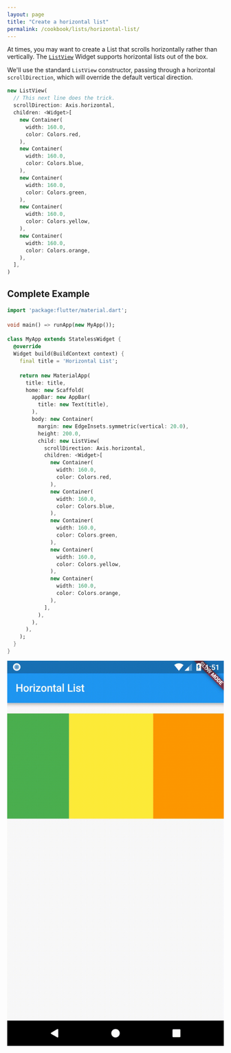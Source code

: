 ```yaml
---
layout: page
title: "Create a horizontal list"
permalink: /cookbook/lists/horizontal-list/
---
```


At times, you may want to create a List that scrolls horizontally rather than 
vertically. The [`ListView`](https://docs.flutter.io/flutter/widgets/ListView-class.html) 
Widget supports horizontal lists out of the box.

We'll use the standard `ListView` constructor, passing through a horizontal 
`scrollDirection`, which will override the default vertical direction.

```dart
new ListView(
  // This next line does the trick.
  scrollDirection: Axis.horizontal,
  children: <Widget>[
    new Container(
      width: 160.0,
      color: Colors.red,
    ),
    new Container(
      width: 160.0,
      color: Colors.blue,
    ),
    new Container(
      width: 160.0,
      color: Colors.green,
    ),
    new Container(
      width: 160.0,
      color: Colors.yellow,
    ),
    new Container(
      width: 160.0,
      color: Colors.orange,
    ),
  ],
)
```

## Complete Example

```dart
import 'package:flutter/material.dart';

void main() => runApp(new MyApp());

class MyApp extends StatelessWidget {
  @override
  Widget build(BuildContext context) {
    final title = 'Horizontal List';

    return new MaterialApp(
      title: title,
      home: new Scaffold(
        appBar: new AppBar(
          title: new Text(title),
        ),
        body: new Container(
          margin: new EdgeInsets.symmetric(vertical: 20.0),
          height: 200.0,
          child: new ListView(
            scrollDirection: Axis.horizontal,
            children: <Widget>[
              new Container(
                width: 160.0,
                color: Colors.red,
              ),
              new Container(
                width: 160.0,
                color: Colors.blue,
              ),
              new Container(
                width: 160.0,
                color: Colors.green,
              ),
              new Container(
                width: 160.0,
                color: Colors.yellow,
              ),
              new Container(
                width: 160.0,
                color: Colors.orange,
              ),
            ],
          ),
        ),
      ),
    );
  }
}
```

![Horizontal List Demo](/images/cookbook/horizontal-list.gif)